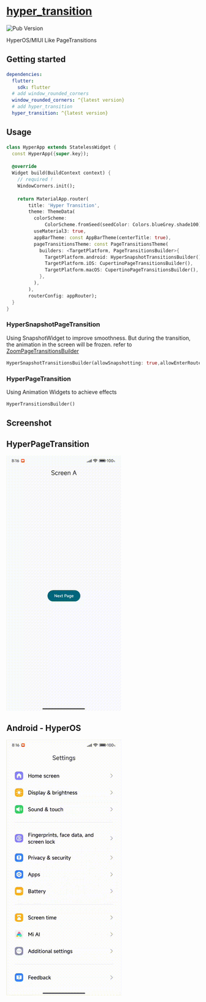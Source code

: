 # [hyper_transition](https://pub.dev/packages/hyper_transition)

![Pub Version](https://img.shields.io/pub/v/hyper_transition)

HyperOS/MIUI Like PageTransitions

## Getting started


```yaml
dependencies:
  flutter:
    sdk: flutter
  # add window_rounded_corners
  window_rounded_corners: ^{latest version}
  # add hyper_transition
  hyper_transition: ^{latest version}
```

## Usage


```dart
class HyperApp extends StatelessWidget {
  const HyperApp({super.key});

  @override
  Widget build(BuildContext context) {
    // required !
    WindowCorners.init();

    return MaterialApp.router(
        title: 'Hyper Transition',
        theme: ThemeData(
          colorScheme:
              ColorScheme.fromSeed(seedColor: Colors.blueGrey.shade100),
          useMaterial3: true,
          appBarTheme: const AppBarTheme(centerTitle: true),
          pageTransitionsTheme: const PageTransitionsTheme(
            builders: <TargetPlatform, PageTransitionsBuilder>{
              TargetPlatform.android: HyperSnapshotTransitionsBuilder(),
              TargetPlatform.iOS: CupertinoPageTransitionsBuilder(),
              TargetPlatform.macOS: CupertinoPageTransitionsBuilder(),
            },
          ),
        ),
        routerConfig: appRouter);
  }
}
```



### HyperSnapshotPageTransition


Using SnapshotWidget to improve smoothness. But during the transition, the animation in the screen will be frozen.  refer to [ZoomPageTransitionsBuilder](https://api.flutter.dev/flutter/material/ZoomPageTransitionsBuilder-class.html)


```dart
HyperSnapshotTransitionsBuilder(allowSnapshotting: true,allowEnterRouteSnapshotting: true)
```



### HyperPageTransition
 

Using Animation Widgets to achieve effects


```dart
HyperTransitionsBuilder()
```



## Screenshot

## HyperPageTransition 

![img](https://raw.githubusercontent.com/ongakuer/hyper_transition/main/screenshot/flutter.gif)


## Android - HyperOS

![img](https://raw.githubusercontent.com/ongakuer/hyper_transition/main/screenshot/native.gif)


